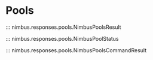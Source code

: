 # Pools

::: nimbus.responses.pools.NimbusPoolsResult

::: nimbus.responses.pools.NimbusPoolStatus

::: nimbus.responses.pools.NimbusPoolsCommandResult
